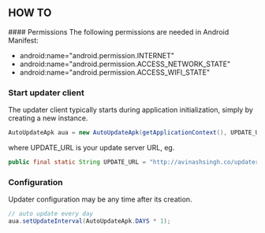 ## HOW TO

#### Permissions
The following permissions are needed in Android Manifest:

 * android:name="android.permission.INTERNET"
 * android:name="android.permission.ACCESS_NETWORK_STATE"
 * android:name="android.permission.ACCESS_WIFI_STATE"

### Start updater client

The updater client typically starts during application initialization, simply by creating a new instance.

```java
AutoUpdateApk aua = new AutoUpdateApk(getApplicationContext(), UPDATE_URL);
```

where UPDATE_URL is your update server URL, eg.  
```java
public final static String UPDATE_URL = "http://avinashsingh.co/updater";
```

### Configuration

Updater configuration may be any time after its creation.

```java
// auto update every day
aua.setUpdateInterval(AutoUpdateApk.DAYS * 1);
```

